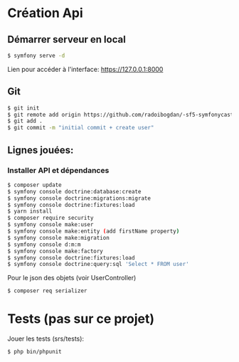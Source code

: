 # Création Api

## Démarrer serveur en local
```bash
$ symfony serve -d
```
Lien pour accéder à l'interface: https://127.0.0.1:8000

## Git 
```bash
$ git init
$ git remote add origin https://github.com/radoibogdan/-sf5-symfonycasts-security.git
$ git add .
$ git commit -m "initial commit + create user"
```

## Lignes jouées:
### Installer API et dépendances
```bash
$ composer update
$ symfony console doctrine:database:create
$ symfony console doctrine:migrations:migrate
$ symfony console doctrine:fixtures:load
$ yarn install
$ composer require security
$ symfony console make:user
$ symfony console make:entity (add firstName property)
$ symfony console make:migration
$ symfony console d:m:m
$ symfony console make:factory
$ symfony console doctrine:fixtures:load
$ symfony console doctrine:query:sql 'Select * FROM user'
```

Pour le json des objets (voir UserController)
```
$ composer req serializer
```

# Tests (pas sur ce projet)
Jouer les tests (srs/tests):

```bash
$ php bin/phpunit
```


